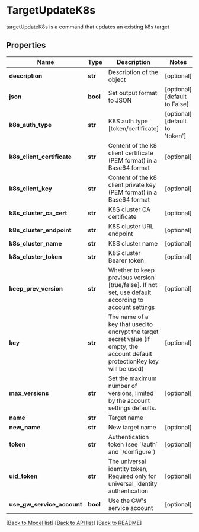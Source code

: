 # TargetUpdateK8s

targetUpdateK8s is a command that updates an existing k8s target
## Properties
Name | Type | Description | Notes
------------ | ------------- | ------------- | -------------
**description** | **str** | Description of the object | [optional] 
**json** | **bool** | Set output format to JSON | [optional] [default to False]
**k8s_auth_type** | **str** | K8S auth type [token/certificate] | [optional] [default to 'token']
**k8s_client_certificate** | **str** | Content of the k8 client certificate (PEM format) in a Base64 format | [optional] 
**k8s_client_key** | **str** | Content of the k8 client private key (PEM format) in a Base64 format | [optional] 
**k8s_cluster_ca_cert** | **str** | K8S cluster CA certificate | [optional] 
**k8s_cluster_endpoint** | **str** | K8S cluster URL endpoint | [optional] 
**k8s_cluster_name** | **str** | K8S cluster name | [optional] 
**k8s_cluster_token** | **str** | K8S cluster Bearer token | [optional] 
**keep_prev_version** | **str** | Whether to keep previous version [true/false]. If not set, use default according to account settings | [optional] 
**key** | **str** | The name of a key that used to encrypt the target secret value (if empty, the account default protectionKey key will be used) | [optional] 
**max_versions** | **str** | Set the maximum number of versions, limited by the account settings defaults. | [optional] 
**name** | **str** | Target name | 
**new_name** | **str** | New target name | [optional] 
**token** | **str** | Authentication token (see &#x60;/auth&#x60; and &#x60;/configure&#x60;) | [optional] 
**uid_token** | **str** | The universal identity token, Required only for universal_identity authentication | [optional] 
**use_gw_service_account** | **bool** | Use the GW&#39;s service account | [optional] 

[[Back to Model list]](../README.md#documentation-for-models) [[Back to API list]](../README.md#documentation-for-api-endpoints) [[Back to README]](../README.md)


